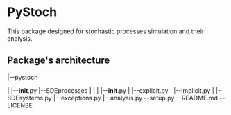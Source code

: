 # PyStoch

This package designed for stochastic processes simulation and their analysis. 

## Package's architecture
|--pystoch

  |
  |--__init__.py
  |--SDEprocesses
  |    |
  |    |--__init__.py
  |    |--explicit.py
  |    |--implicit.py
  |
  |--SDEsystems.py
  |--exceptions.py
  |--analysis.py
--setup.py
--README.md
--LICENSE

